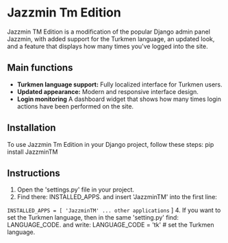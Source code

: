 # Jazzmin Tm Edition

Jazzmin TM Edition is a modification of the popular Django admin panel Jazzmin, with added support for the Turkmen language, an updated look, and a feature that displays how many times you've logged into the site.

## Main functions

- **Turkmen language support:** Fully localized interface for Turkmen users.
- **Updated appearance:** Modern and responsive interface design.
- **Login monitoring** A dashboard widget that shows how many times login actions have been performed on the site.

## Installation

To use Jazzmin Tm Edition in your Django project, follow these steps:
pip install JazzminTM

## Instructions

1. Open the 'settings.py' file in your project.
2. Find there: INSTALLED_APPS. and insert 'JazzminTM' into the first line:

``
  INSTALLED_APPS = [
    'JazzminTM'
   ... other applications
``
]
4. If you want to set the Turkmen language, then in the same 'setting.py' find: LANGUAGE_CODE. and write: LANGUAGE_CODE = 'tk' # set the Turkmen language.



